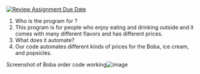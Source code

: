 [![Review Assignment Due Date](https://classroom.github.com/assets/deadline-readme-button-22041afd0340ce965d47ae6ef1cefeee28c7c493a6346c4f15d667ab976d596c.svg)](https://classroom.github.com/a/Y49tTL6w)
1. Who is the program for ?
2.  This program is for people who enjoy eating and drinking outside and it comes with many different flavors and has different prices. 
3. What does it automate?
4. Our code automates different kinds of prices for the Boba, ice cream, and popsicles.
   
Screenshot of Boba order code working![image](https://github.com/user-attachments/assets/760a4160-934a-4980-a1c0-763f1a5a5298)


